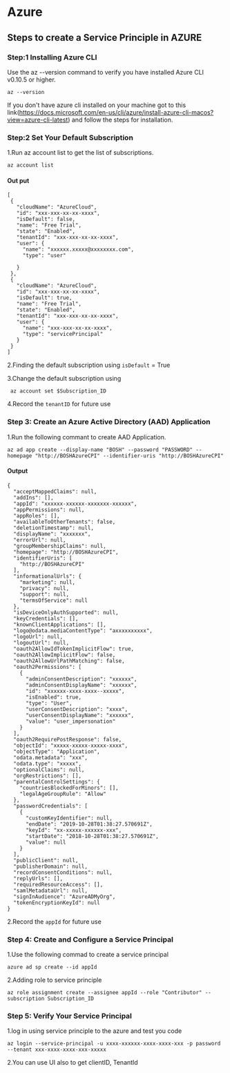 # Azure

## Steps to create a Service Principle in AZURE 

### Step:1 Installing Azure CLI

Use the az --version command to verify you have installed Azure CLI v0.10.5 or higher.

```az --version```

If you don't have azure cli installed on your machine got to this link(https://docs.microsoft.com/en-us/cli/azure/install-azure-cli-macos?view=azure-cli-latest) and follow the steps for installation.

### Step:2 Set Your Default Subscription
1.Run az account list to get the list of subscriptions.

 ```az account list```

#### Out put


 ``` 
[
  {
    "cloudName": "AzureCloud",
    "id": "xxx-xxx-xx-xx-xxxx",
    "isDefault": false,
    "name": "Free Trial",
    "state": "Enabled",
    "tenantId": "xxx-xxx-xx-xx-xxxx",
    "user": {
      "name": "xxxxxx.xxxxx@xxxxxxxx.com",
      "type": "user"
      
    }
  },
  {
    "cloudName": "AzureCloud",
    "id": "xxx-xxx-xx-xx-xxxx",
    "isDefault": true,
    "name": "Free Trial",
    "state": "Enabled",
    "tenantId": "xxx-xxx-xx-xx-xxxx",
    "user": {
      "name": "xxx-xxx-xx-xx-xxxx",
      "type": "servicePrincipal"
    }
  }
]
 ```
2.Finding the default subscription using `isDefault` = True

3.Change the default subscription using 

 ``` az account set $Subscription_ID```

4.Record the `tenantID` for future use

### Step 3: Create an Azure Active Directory (AAD) Application

1.Run the following commant to create AAD Application.

```az ad app create --display-name "BOSH" --password "PASSWORD" --homepage "http://BOSHAzureCPI" --identifier-uris "http://BOSHAzureCPI"```

#### Output

```
{
  "acceptMappedClaims": null,
  "addIns": [],
  "appId": "xxxxxx-xxxxxx-xxxxxxx-xxxxxx",
  "appPermissions": null,
  "appRoles": [],
  "availableToOtherTenants": false,
  "deletionTimestamp": null,
  "displayName": "xxxxxxx",
  "errorUrl": null,
  "groupMembershipClaims": null,
  "homepage": "http://BOSHAzureCPI",
  "identifierUris": [
    "http://BOSHAzureCPI"
  ],
  "informationalUrls": {
    "marketing": null,
    "privacy": null,
    "support": null,
    "termsOfService": null
  },
  "isDeviceOnlyAuthSupported": null,
  "keyCredentials": [],
  "knownClientApplications": [],
  "logo@odata.mediaContentType": "axxxxxxxxxx",
  "logoUrl": null,
  "logoutUrl": null,
  "oauth2AllowIdTokenImplicitFlow": true,
  "oauth2AllowImplicitFlow": false,
  "oauth2AllowUrlPathMatching": false,
  "oauth2Permissions": [
    {
      "adminConsentDescription": "xxxxxx",
      "adminConsentDisplayName": "xxxxxx",
      "id": "xxxxxx-xxxx-xxxx--xxxxx",
      "isEnabled": true,
      "type": "User",
      "userConsentDescription": "xxxx",
      "userConsentDisplayName": "xxxxxx",
      "value": "user_impersonation"
    }
  ],
  "oauth2RequirePostResponse": false,
  "objectId": "xxxxx-xxxxx-xxxxx-xxxx",
  "objectType": "Application",
  "odata.metadata": "xxx",
  "odata.type": "xxxxx",
  "optionalClaims": null,
  "orgRestrictions": [],
  "parentalControlSettings": {
    "countriesBlockedForMinors": [],
    "legalAgeGroupRule": "Allow"
  },
  "passwordCredentials": [
    {
      "customKeyIdentifier": null,
      "endDate": "2019-10-28T01:38:27.570691Z",
      "keyId": "xx-xxxxx-xxxxxx-xxx",
      "startDate": "2018-10-28T01:38:27.570691Z",
      "value": null
    }
  ],
  "publicClient": null,
  "publisherDomain": null,
  "recordConsentConditions": null,
  "replyUrls": [],
  "requiredResourceAccess": [],
  "samlMetadataUrl": null,
  "signInAudience": "AzureADMyOrg",
  "tokenEncryptionKeyId": null
}
```

2.Record the `appId` for future use

### Step 4: Create and Configure a Service Principal

1.Use the following commad to create a service principal

```azure ad sp create --id appId```

2.Adding role to service principle 

```az role assignment create --assignee appId --role "Contributor" --subscription Subscription_ID```

### Step 5: Verify Your Service Principal

1.log in using service principle to the azure and test you code

```az login --service-principal -u xxxx-xxxxxx-xxxx-xxxx-xxx -p password --tenant xxx-xxxx-xxxx-xxx-xxxxx```

2.You can use UI also to get clientID, TenantId



